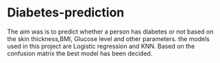 # Diabetes-prediction
 
 The aim was is to predict whether a person has diabetes or not based on the skin thickness,BMI, Glucose level and other parameters.
 the models used in this project are Logistic regression and KNN. 
 Based on the confusion matrix the best model has been decided.
 
